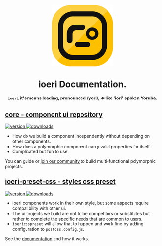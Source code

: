 <div align="center">
  <a href="https://www.npmjs.com/org/ioeri">
    <img src="./ioeri-256px.png" alt="ioeri" height="200" />
  </a>
</div>

<h1 align="center"><strong>ioeri Documentation.</strong></h1>

<p align="center">
  <b>
    <code>ioeri</code> it's means leading, pronounced /yori/, <code>🔊</code> like 'iori' spoken Yoruba.
  </b>
</p>



## [core - component ui repository](https://github.com/ioeridev/ioeri/tree/core)
<div align="left">
  <a href="https://www.npmjs.com/package/ioeri">
    <img src="https://badgen.net/npm/v/ioeri" alt="version" />
  </a>
  <a href="https://npmjs.org/package/ioeri">
    <img src="https://badgen.now.sh/npm/dm/ioeri" alt="downloads" />
  </a>
</div>

- How do we build a component independently without depending on other components.
- How does a polymorphic component carry valid properties for itself.
- Complicated but fun to use.

You can guide or [join our community](https://github.com/ioeridev/ioeri/blob/main/CONTRIBUTING.md) to build multi-functional polymorphic projects.

## [ioeri-preset-css - styles css preset](https://github.com/ioeridev/ioeri-preset-css)
<div align="left">
  <a href="https://www.npmjs.com/package/ioeri-preset-css">
    <img src="https://badgen.net/npm/v/ioeri-preset-css" alt="version" />
  </a>
  <a href="https://npmjs.org/package/ioeri-preset-css">
    <img src="https://badgen.now.sh/npm/dm/ioeri-preset-css" alt="downloads" />
  </a>
</div>

- ioeri components work in their own style, but some aspects require compatibility with other ui.
- The ui projects we build are not to be competitors or substitutes but rather to complete the specific needs that are common to users.
- `ioericsspreset` will allow that to happen and work fine by adding configuration to `postcss.config.js`.

See the [documentation](https://github.com/ioeridev/ioeri-preset-css) and how it works.

<!--

**Here are some ideas to get you started:**

🙋‍♀️ A short introduction - what is your organization all about?
🌈 Contribution guidelines - how can the community get involved?
👩‍💻 Useful resources - where can the community find your docs? Is there anything else the community should know?
🍿 Fun facts - what does your team eat for breakfast?
🧙 Remember, you can do mighty things with the power of [Markdown](https://docs.github.com/github/writing-on-github/getting-started-with-writing-and-formatting-on-github/basic-writing-and-formatting-syntax)
-->
